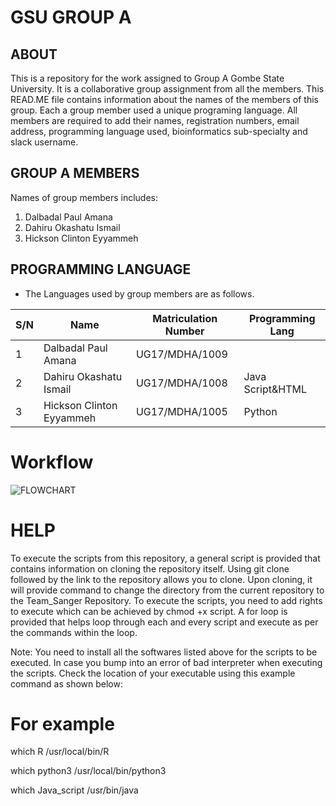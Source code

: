 # GSU GROUP A
## ABOUT 
This is a repository for the work assigned to Group A Gombe State University. It is a collaborative group assignment from all the members. This READ.ME file contains information about the names of the members of this group. Each a group member used a unique programing language. All members are required to add their names, registration numbers, email address, programming language used, bioinformatics sub-specialty and slack username. 
## GROUP A MEMBERS 
Names of group members includes:
1. Dalbadal Paul Amana
2. Dahiru Okashatu Ismail
3. Hickson Clinton Eyyammeh
## PROGRAMMING LANGUAGE
* The Languages used by group members are as follows.

| S/N    | Name                              | Matriculation Number    | Programming Lang |
|--------|-----------------------------------|-------------------------|------------------|
|   1    | Dalbadal Paul Amana               | UG17/MDHA/1009          |                  |
|   2    | Dahiru Okashatu Ismail            | UG17/MDHA/1008          | Java Script&HTML |
|   3    | Hickson Clinton Eyyammeh          | UG17/MDHA/1005          | Python           |

# Workflow
![FLOWCHART](https://user-images.githubusercontent.com/120460943/218061521-2f7a8018-ee58-4eff-8306-bf18ed1c4d13.png)

# HELP
To execute the scripts from this repository, a general script is provided that contains information on cloning the repository itself. Using git clone followed by the link to the repository allows you to clone. Upon cloning, it will provide command to change the directory from the current repository to the Team_Sanger Repository. To execute the scripts, you need to add rights to execute which can be achieved by chmod +x script. A for loop is provided that helps loop through each and every script and execute as per the commands within the loop.

Note: You need to install all the softwares listed above for the scripts to be executed. In case you bump into an error of bad interpreter when executing the scripts. Check the location of your executable using this example command as shown below:

# For example
which R
/usr/local/bin/R

which python3
/usr/local/bin/python3

which Java_script
/usr/bin/java



